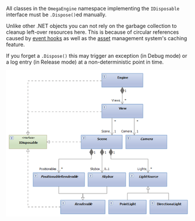 All classes in the `OmegaEngine` namespace implementing the  `IDisposable` interface must be `.Dispose()`ed manually.

Unlike other .NET objects you can not rely on the garbage collection to cleanup left-over resources here. This is because of circular references caused by [event hooks](lost-device.md) as well as the [asset](../assets/index.md) management system's caching feature.

If you forget a `.Dispose()` this may trigger an exception (in Debug mode) or a log entry (in Release mode) at a non-deterministic point in time.

![](../images/class_diagrams/scene_management.png)
